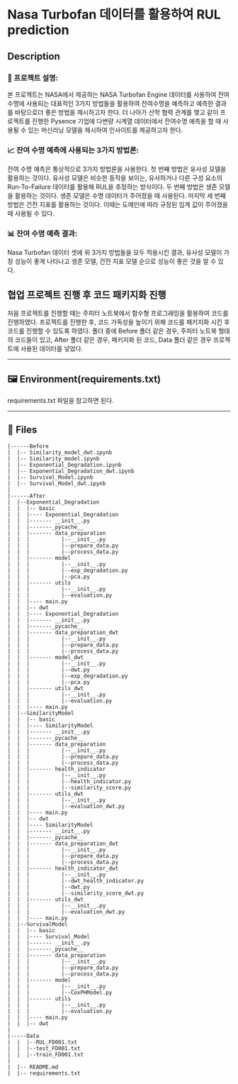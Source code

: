 # Nasa Turbofan 데이터를 활용하여 RUL prediction

## Description

### 📝 프로젝트 설명:

본 프로젝트는 NASA에서 제공하는 NASA Turbofan Engine 데이터를 사용하여 잔여수명에 사용되는 대표적인 3가지 방법들을 활용하여 잔여수명을 예측하고 예측한 결과를 바탕으로더 좋은 방법을 제시하고자 한다. 더 나아가 산학 협력 관계를 맺고 같이 프로젝트를 진행한 Pysence 기업에 다변량 시계열 데이터에서 잔여수명 예측을 할 때 사용될 수 있는 머신러닝 모델을 제시하여 인사이트를 제공하고자 한다.

### 📈 잔여 수명 예측에 사용되는 3가지 방법론:

잔여 수명 예측은 통상적으로 3가지 방법론을 사용한다. 첫 번째 방법은 유사성 모델을 활용하는 것이다. 유사성 모델은 비슷한 동작을 보이는, 유사하거나 다른 구성 요소의 Run-To-Failure 데이터를 활용해 RUL을 추정하는 방식이다. 두 번째 방법은 생존 모델을 활용하는 것이다. 생존 모델은 수명 데이터가 주어졌을 때 사용된다. 마지막 세 번째 방법은 건전 지표를 활용하는 것이다. 이때는 도메인에 따라 규정된 임계 값이 주어졌을 때 사용될 수 있다. 

### 📊 잔여 수명 예측 결과:

Nasa Turbofan 데이터 셋에 위 3가지 방법들을 모두 적용시킨 결과, 유사성 모델이 가장 성능이 좋게 나타나고 생존 모델, 건전 지표 모델 순으로 성능이 좋은 것을 알 수 있다.


## 협업 프로젝트 진행 후 코드 패키지화 진행

처음 프로젝트를 진행할 때는 주피터 노트북에서 함수형 프로그래밍을 활용하여 코드를 진행하였다. 프로젝트를 진행한 후, 코드 가독성을 높이기 위해 코드를 패키지화 시킨 후 코드를 진행할 수 있도록 하였다. 폴더 중에 Before 폴더 같은 경우, 주피터 노트북 형태의 코드들이 있고, After 폴더 같은 경우, 패키지화 된 코드, Data 폴더 같은 경우 프로젝트에 사용된 데이터를 넣었다.

---

## 🖼️ Environment(requirements.txt)

requirements.txt 파일을 참고하면 된다.

---

## 📂 Files

```
|------Before
|  |-- Similarity_model_dwt.ipynb
|  |-- Similarity_model.ipynb
|  |-- Exponential_Degradation.ipynb
|  |-- Exponential_Degradation_dwt.ipynb
|  |-- Survival_Model.ipynb
|  |-- Survival_Model_dwt.ipynb
|
|------After
|  |--Exponential_Degradation
|  |  |-- basic
|  |  |---- Exponential_Degradation
|  |  |------- __init__.py
|  |  |-------_pycache__
|  |  |------- data_preparation
|  |  |          |--__init__.py
|  |  |          |--prepare_data.py
|  |  |          |--process_data.py
|  |  |------- model
|  |  |          |--__init__.py
|  |  |          |--exp_degradation.py
|  |  |          |--pca.py
|  |  |------- utils
|  |  |          |--__init__.py
|  |  |          |--evaluation.py
|  |  |---- main.py
|  |  |-- dwt
|  |  |---- Exponential_Degradation
|  |  |------- __init__.py
|  |  |-------_pycache__
|  |  |------- data_preparation_dwt
|  |  |          |--__init__.py
|  |  |          |--prepare_data.py
|  |  |          |--process_data.py
|  |  |------- model_dwt
|  |  |          |--__init__.py
|  |  |          |--dwt.py
|  |  |          |--exp_degradation.py
|  |  |          |--pca.py
|  |  |------- utils_dwt
|  |  |          |--__init__.py
|  |  |          |--evaluation.py
|  |  |---- main.py
|  |--SimilarityModel
|  |  |-- basic
|  |  |---- SimilarityModel
|  |  |------- __init__.py
|  |  |-------_pycache__
|  |  |------- data_preparation
|  |  |          |--__init__.py
|  |  |          |--prepare_data.py
|  |  |          |--process_data.py
|  |  |------- health_indicator
|  |  |          |--__init__.py
|  |  |          |--health_indicator.py
|  |  |          |--similarity_score.py
|  |  |------- utils_dwt
|  |  |          |--__init__.py
|  |  |          |--evaluation_dwt.py
|  |  |---- main.py
|  |  |-- dwt
|  |  |---- SimilarityModel
|  |  |------- __init__.py
|  |  |-------_pycache__
|  |  |------- data_preparation_dwt
|  |  |          |--__init__.py
|  |  |          |--prepare_data.py
|  |  |          |--process_data.py
|  |  |------- health_indicator_dwt
|  |  |          |--__init__.py
|  |  |          |--dwt_health_indicator.py
|  |  |          |--dwt.py
|  |  |          |--similarity_score_dwt.py
|  |  |------- utils_dwt
|  |  |          |--__init__.py
|  |  |          |--evaluation_dwt.py
|  |  |---- main.py
|  |--SurvivalModel
|  |  |-- basic
|  |  |---- Survival_Model
|  |  |------- __init__.py
|  |  |-------_pycache__
|  |  |------- data_preparation
|  |  |          |--__init__.py
|  |  |          |--prepare_data.py
|  |  |          |--process_data.py
|  |  |------- model
|  |  |          |--__init__.py
|  |  |          |--CoxPHModel.py
|  |  |------- utils
|  |  |          |--__init__.py
|  |  |          |--evaluation.py
|  |  |---- main.py
|  |  |-- dwt
|
|-----Data
|  |  |--RUL_FD001.txt
|  |  |--test_FD001.txt
|  |  |--train_FD001.txt
|
|  |-- README.md
|  |-- requirements.txt

```


